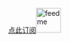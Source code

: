 <a href="{{ site.url }}/feed.xml">点此订阅<img  height="50" width="50" src="images/rss.png" alt="feed me" /></a>

